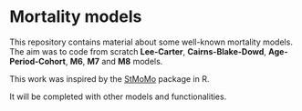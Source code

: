# Mortality models

This repository contains material about some well-known mortality models.
The aim was to code from scratch **Lee-Carter**, **Cairns-Blake-Dowd**, **Age-Period-Cohort**, **M6**, **M7** and **M8** models.

This work was inspired by the [StMoMo](https://www.rdocumentation.org/packages/StMoMo/versions/0.4.1) package in R.

It will be completed with other models and functionalities.
